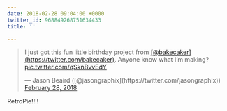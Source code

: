 ```yaml
---
date: 2018-02-28 09:04:00 +0000
twitter_id: 968849268751634433
title: ''

---
```

<blockquote class="twitter-tweet"><p lang="en" dir="ltr">I just got this fun little birthday project from <a href="https://twitter.com/bakecaker?ref_src=twsrc%5Etfw">[@bakecaker](https://twitter.com/bakecaker)</a>. Anyone know what I’m making? <a href="https://t.co/qSknBvvEdY">pic.twitter.com/qSknBvvEdY</a></p>&mdash; Jason Beaird ([@jasongraphix](https://twitter.com/jasongraphix)) <a href="https://twitter.com/jasongraphix/status/968848234977390592?ref_src=twsrc%5Etfw">February 28, 2018</a></blockquote>
<script async src="https://platform.twitter.com/widgets.js" charset="utf-8"></script>

RetroPie!!!!
